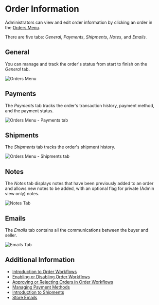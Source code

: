 # Order Information

Administrators can view and edit order information by clicking an order in the [Orders Menu](./orders-menu-reference-guide.md).

There are five tabs: _General_, _Payments_, _Shipments_, _Notes_, and _Emails_.

## General

You can manage and track the order's status from start to finish on the _General_ tab.

![Orders Menu](./order-information/images/01.png)

## Payments

The _Payments_ tab tracks the order's transaction history, payment method, and the payment status.

![Orders Menu - Payments tab](./order-information/images/02.png)

## Shipments

The _Shipments_ tab tracks the order's shipment history.

![Orders Menu - Shipments tab](./order-information/images/03.png)

## Notes

The _Notes_ tab displays notes that have been previously added to an order and allows new notes to be added, with an optional flag for private (Admin view only) notes.

![Notes Tab](./order-information/images/04.png)

## Emails

The _Emails_ tab contains all the communications between the buyer and seller.

![Emails Tab](./order-information/images/05.png)

## Additional Information

* [Introduction to Order Workflows](../order-workflows/introduction-to-order-workflows.md)
* [Enabling or Disabling Order Workflows](../order-workflows/enabling-or-disabling-order-workflows.md)
* [Approving or Rejecting Orders in Order Workflows](../order-workflows/approving-or-rejecting-orders-in-order-workflows.md)
* [Managing Payment Methods](../../store-administration/configuring-payment-methods/managing-payment-methods.md)
* [Introduction to Shipments](../shipments/introduction-to-shipments.md)
* [Store Emails](../../store-administration/sending-emails/store-emails.md)